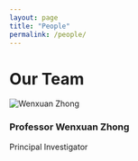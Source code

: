 ```yaml
---
layout: page
title: "People"
permalink: /people/
---
```


# Our Team

<div class="team-member">
  <img src="/assets/images/Wenxuan_Zhong.jpeg" alt="Wenxuan Zhong">
  <div>
    <h3>Professor Wenxuan Zhong</h3>
    <p>Principal Investigator</p>
  </div>
</div>

